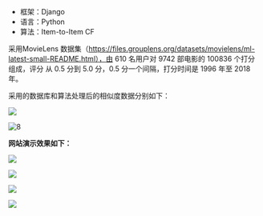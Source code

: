 - 框架：Django
- 语言：Python
- 算法：Item-to-Item CF

采用MovieLens 数据集（https://files.grouplens.org/datasets/movielens/ml-latest-small-README.html），由 610 名用户对 9742 部电影的 100836 个打分组成，评分
从 0.5 分到 5.0 分，0.5 分一个间隔，打分时间是 1996 年至 2018 年。

采用的数据库和算法处理后的相似度数据分别如下：

![](C:\Users\14212\Desktop\Photo\6.png)

![8](C:\Users\14212\Desktop\Photo\8.png)





**网站演示效果如下：**

![](C:\Users\14212\Desktop\Photo\图片1.png)

![](C:\Users\14212\Desktop\Photo\1.png)

![](C:\Users\14212\Desktop\Photo\3.png)

![](C:\Users\14212\Desktop\Photo\5.png)

